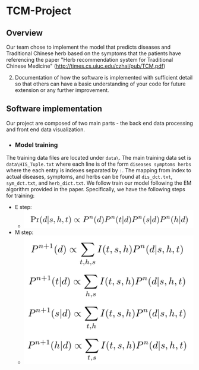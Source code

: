 # TCM-Project

## Overview
Our team chose to implement the model that predicts diseases and Traditional Chinese herb based on the symptoms that the patients have referencing the paper "Herb recommendation system for Traditional Chinese Medicine" (http://times.cs.uiuc.edu/czhai/pub/TCM.pdf)

2) Documentation of how the software is implemented with sufficient detail so that others can have a basic understanding of your code for future extension or any further improvement.
## Software implementation
Our project are composed of two main parts - the back end data processing and front end data visualization.
* ### Model training
The training data files are located under `data\`. The main training data set is `data\HIS_Tuple.txt` where each line is of the form `diseases symptoms herbs` where the each entry is indexes separated by `:`. The mapping from index to actual diseases, symptoms, and herbs can be found at `dis_dct.txt`, `sym_dct.txt`, and `herb_dict.txt`. We follow train our model following the EM algorithm provided in the paper. Specifically, we have the following steps for training:
   * E step:
      * ![E Step](./E_Step.png)
   * M step:
      *   ![M Step](https://github.com/sumerinlan/TCM-Project/blob/master/M_step.png)
